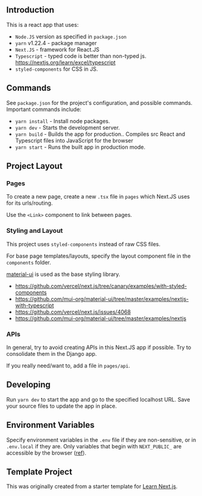 ## Introduction

This is a react app that uses:

- `Node.JS` version as specified in `package.json`
- `yarn` v1.22.4 - package manager
- `Next.JS` - framework for React.JS
- `Typescript` - typed code is better than non-typed js. https://nextjs.org/learn/excel/typescript
- `styled-components` for CSS in JS.

## Commands

See `package.json` for the project's configuration, and possible commands. Important commands include:

- `yarn install` - Install node packages.
- `yarn dev` - Starts the development server.
- `yarn build` - Builds the app for production.. Compiles src React and Typescript files into JavaScript for the browser
- `yarn start` - Runs the built app in production mode.

## Project Layout

### Pages

To create a new page, create a new `.tsx` file in `pages` which Next.JS uses for its urls/routing.

Use the `<Link>` component to link between pages.

### Styling and Layout

This project uses `styled-components` instead of raw CSS files.

For base page templates/layouts, specify the layout component file in the `components` folder.

[material-ui](https://material-ui.com/) is used as the base styling library.

- https://github.com/vercel/next.js/tree/canary/examples/with-styled-components
- https://github.com/mui-org/material-ui/tree/master/examples/nextjs-with-typescript
- https://github.com/vercel/next.js/issues/4068
- https://github.com/mui-org/material-ui/tree/master/examples/nextjs

### APIs

In general, try to avoid creating APIs in this Next.JS app if possible. Try to consolidate them in the Django app.

If you really need/want to, add a file in `pages/api`.

## Developing

Run `yarn dev` to start the app and go to the specified localhost URL. Save your source files to update the app in place.

## Environment Variables

Specify environment variables in the `.env` file if they are non-sensitive, or in `.env.local` if they are. Only variables that begin with `NEXT_PUBLIC_` are accessible by the browser ([ref](https://nextjs.org/docs/basic-features/environment-variables)).


## Template Project

This was originally created from a starter template for [Learn Next.js](https://nextjs.org/learn).
